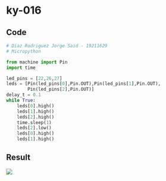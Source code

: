 # ky-016

## Code
```python
# Diaz Rodriguez Jorge Said - 19211629
# Micropython

from machine import Pin
import time

led_pins = [22,26,27]
leds = [Pin(led_pins[0],Pin.OUT),Pin(led_pins[1],Pin.OUT),
        Pin(led_pins[2],Pin.OUT)]
delay_t = 0.1
while True:
    leds[0].high()
    leds[1].high()
    leds[2].high()
    time.sleep(1)
    leds[2].low()
    leds[0].high()
    leds[1].high()

```
## Result


 ![](https://media0.giphy.com/media/go8UAXKx6GHRJVtUBL/giphy.gif?cid=790b7611e2bd9ea5226e2a9d00d1896d736dedb60477cfd2&rid=giphy.gif&ct=g)

